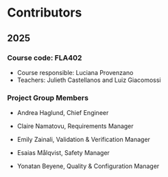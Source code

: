<h1>Contributors</h1>
<h2>2025</h2>
<h3>Course code: FLA402</h3>
<ul>
  <li>Course responsible: Luciana Provenzano</li>
  <li>Teachers: Julieth Castellanos and Luiz Giacomossi</li>
</ul>
<h3>Project Group Members</h3>
<ul><li>Andrea Haglund, Chief Engineer</li></ul>
<ul><li>Claire Namatovu, Requirements Manager</li></ul>
<ul><li>Emily Zainali, Validation & Verification Manager</li></ul>
<ul><li>Esaias Målqvist, Safety Manager</li></ul>
<ul><li>Yonatan Beyene, Quality & Configuration Manager</li></ul>
